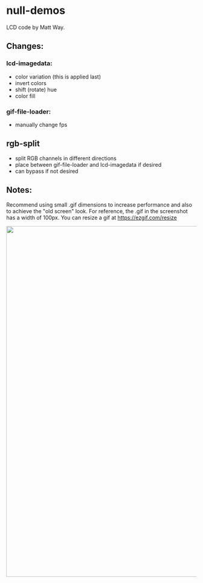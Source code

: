 # null-demos
LCD code by Matt Way.

## Changes:

### lcd-imagedata:
- color variation (this is applied last)
- invert colors
- shift (rotate) hue
- color fill

### gif-file-loader:
- manually change fps

## rgb-split
- split RGB channels in different directions
- place between gif-file-loader and lcd-imagedata if desired
- can bypass if not desired

## Notes:

Recommend using small .gif dimensions to increase performance and also to achieve the "old screen" look. For reference, the .gif in the screenshot has a width of 100px. You can resize a gif at https://ezgif.com/resize

<img width="929" src="https://user-images.githubusercontent.com/22250686/161350768-ef928d9b-2796-4581-98b6-8ab532ed329c.png">
